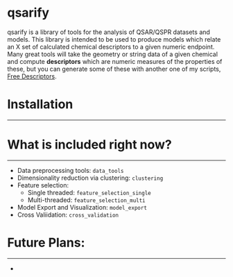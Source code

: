 # qsarify

qsarify is a library of tools for the analysis of QSAR/QSPR datasets and models. This library is intended to be used to produce models which relate an X set of calculated chemical descriptors to a given numeric endpoint. Many great tools will take the geometry or string data of a given chemical and compute **descriptors** which are numeric measures of the properties of these, but you can generate some of these with another one of my scripts, [Free Descriptors](https://github.com/StephenSzwiec/free_descriptors).

# Installation
--------------




# What is included right now?
-----------------

- Data preprocessing tools: `data_tools`
- Dimensionality reduction via clustering: `clustering`
- Feature selection:
	- Single threaded: `feature_selection_single`
	- Multi-threaded: `feature_selection_multi`
- Model Export and Visualization: `model_export`
- Cross Valiidation: `cross_validation`

# Future Plans:
---------------
-
